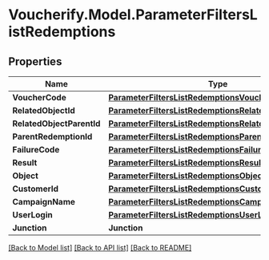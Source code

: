 # Voucherify.Model.ParameterFiltersListRedemptions

## Properties

Name | Type | Description | Notes
------------ | ------------- | ------------- | -------------
**VoucherCode** | [**ParameterFiltersListRedemptionsVoucherCode**](ParameterFiltersListRedemptionsVoucherCode.md) |  | [optional] 
**RelatedObjectId** | [**ParameterFiltersListRedemptionsRelatedObjectId**](ParameterFiltersListRedemptionsRelatedObjectId.md) |  | [optional] 
**RelatedObjectParentId** | [**ParameterFiltersListRedemptionsRelatedObjectParentId**](ParameterFiltersListRedemptionsRelatedObjectParentId.md) |  | [optional] 
**ParentRedemptionId** | [**ParameterFiltersListRedemptionsParentRedemptionId**](ParameterFiltersListRedemptionsParentRedemptionId.md) |  | [optional] 
**FailureCode** | [**ParameterFiltersListRedemptionsFailureCode**](ParameterFiltersListRedemptionsFailureCode.md) |  | [optional] 
**Result** | [**ParameterFiltersListRedemptionsResult**](ParameterFiltersListRedemptionsResult.md) |  | [optional] 
**Object** | [**ParameterFiltersListRedemptionsObject**](ParameterFiltersListRedemptionsObject.md) |  | [optional] 
**CustomerId** | [**ParameterFiltersListRedemptionsCustomerId**](ParameterFiltersListRedemptionsCustomerId.md) |  | [optional] 
**CampaignName** | [**ParameterFiltersListRedemptionsCampaignName**](ParameterFiltersListRedemptionsCampaignName.md) |  | [optional] 
**UserLogin** | [**ParameterFiltersListRedemptionsUserLogin**](ParameterFiltersListRedemptionsUserLogin.md) |  | [optional] 
**Junction** | **Junction** |  | [optional] 

[[Back to Model list]](../../README.md#documentation-for-models) [[Back to API list]](../../README.md#documentation-for-api-endpoints) [[Back to README]](../../README.md)


